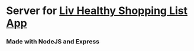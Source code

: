 # Server for [Liv Healthy Shopping List App](https://github.com/livstella/mealplan-frontend)

### Made with NodeJS and Express
